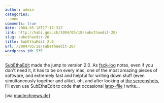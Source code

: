 ```yaml
---
author: admin
categories:
- none
comments: true
date: 2004-05-18T17:17:31Z
link: http://habi.gna.ch/2004/05/18/subethaedit-20/
slug: subethaedit-20
title: SubEthaEdit 2.0
url: /2004/05/18/subethaedit-20/
wordpress_id: 535
---
```


[SubEthaEdit](http://www.codingmonkeys.de/subethaedit/index.html) made the jump to version 2.0. As [fsck-log](http://fscklog.typepad.com/fsck/2004/05/macorama_fr_den_12.html) notes, even if you don't need it, it has to be on every mac, one of the most amazing pieces of software, and extremely fast and helpful for writing down stuff (even simultaneously together and alike).
oh, and after looking at [the screenshots](http://www.codingmonkeys.de/subethaedit/screenshots.html), i'll even use SubEthaEdit to code that occasional [latex-file](http://www.google.com/search?q=latex+os+x&ie=UTF-8&oe=UTF-8) i write...

[via [mactechnews.de](http://www.mactechnews.de/index.php?id=6571)]
